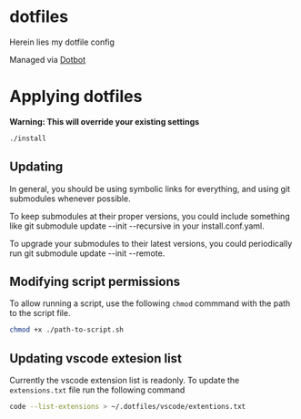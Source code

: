# dotfiles
Herein lies my dotfile config

Managed via [Dotbot](https://github.com/anishathalye/dotbot/)

# Applying dotfiles
**Warning: This will override your existing settings**
```bash
./install
```

## Updating
In general, you should be using symbolic links for everything, and using git submodules whenever possible.

To keep submodules at their proper versions, you could include something like git submodule update --init --recursive in your install.conf.yaml.

To upgrade your submodules to their latest versions, you could periodically run git submodule update --init --remote.

## Modifying script permissions
To allow running a script, use the following `chmod` commmand with the path to the script file.

```bash
chmod +x ./path-to-script.sh
```

## Updating vscode extesion list
Currently the vscode extension list is readonly. To update the `extensions.txt` file run the following command
```bash
code --list-extensions > ~/.dotfiles/vscode/extentions.txt
```